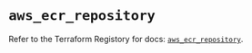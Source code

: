 # `aws_ecr_repository`

Refer to the Terraform Registory for docs: [`aws_ecr_repository`](https://registry.terraform.io/providers/hashicorp/aws/5.9.0/docs/resources/ecr_repository).
